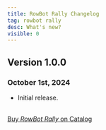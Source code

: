 ```yaml
---
title: RowBot Rally Changelog
tag: rowbot rally
desc: What's new?
visible: 0
---
```

## Version 1.0.0
### October 1st, 2024

- Initial release.

<br>
<a href="https://play.date/games/rowbot-rally" class="button">Buy <i>RowBot Rally</i> on Catalog</a>